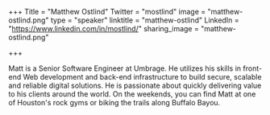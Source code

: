 +++
Title = "Matthew Ostlind"
Twitter = "mostlind"
image = "matthew-ostlind.png"
type = "speaker"
linktitle = "matthew-ostlind"
LinkedIn = "https://www.linkedin.com/in/mostlind/"
sharing_image = "matthew-ostlind.png"

+++

Matt is a Senior Software Engineer at Umbrage. He utilizes his skills in front-end Web development and back-end infrastructure to build secure, scalable and reliable digital solutions. He is passionate about quickly delivering value to his clients around the world. On the weekends, you can find Matt at one of Houston's rock gyms or biking the trails along Buffalo Bayou.
